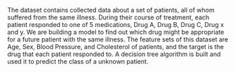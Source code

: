 The dataset contains collected data about a set of patients, all of whom suffered from the same illness. During their course of treatment, each patient responded to one of 5 medications, Drug A, Drug B, Drug C, Drug x and y. We are building a model to find out which drug might be appropriate for a future patient with the same illness. The feature sets of this dataset are Age, Sex, Blood Pressure, and Cholesterol of patients, and the target is the drug that each patient responded to. A decision tree algorithm is built and used it to predict the class of a unknown patient.
